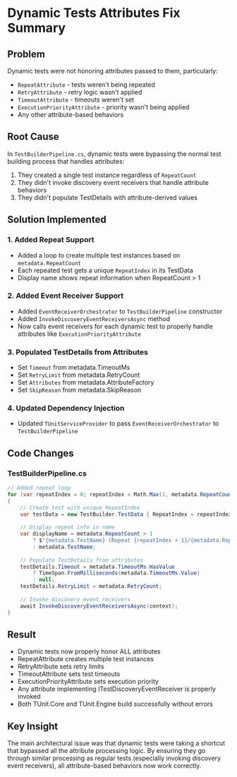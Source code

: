 # Dynamic Tests Attributes Fix Summary

## Problem
Dynamic tests were not honoring attributes passed to them, particularly:
- `RepeatAttribute` - tests weren't being repeated
- `RetryAttribute` - retry logic wasn't applied
- `TimeoutAttribute` - timeouts weren't set
- `ExecutionPriorityAttribute` - priority wasn't being applied
- Any other attribute-based behaviors

## Root Cause
In `TestBuilderPipeline.cs`, dynamic tests were bypassing the normal test building process that handles attributes:
1. They created a single test instance regardless of `RepeatCount`
2. They didn't invoke discovery event receivers that handle attribute behaviors
3. They didn't populate TestDetails with attribute-derived values

## Solution Implemented

### 1. Added Repeat Support
- Added a loop to create multiple test instances based on `metadata.RepeatCount`
- Each repeated test gets a unique `RepeatIndex` in its TestData
- Display name shows repeat information when RepeatCount > 1

### 2. Added Event Receiver Support
- Added `EventReceiverOrchestrator` to `TestBuilderPipeline` constructor
- Added `InvokeDiscoveryEventReceiversAsync` method
- Now calls event receivers for each dynamic test to properly handle attributes like `ExecutionPriorityAttribute`

### 3. Populated TestDetails from Attributes
- Set `Timeout` from metadata.TimeoutMs
- Set `RetryLimit` from metadata.RetryCount
- Set `Attributes` from metadata.AttributeFactory
- Set `SkipReason` from metadata.SkipReason

### 4. Updated Dependency Injection
- Updated `TUnitServiceProvider` to pass `EventReceiverOrchestrator` to `TestBuilderPipeline`

## Code Changes

### TestBuilderPipeline.cs
```csharp
// Added repeat loop
for (var repeatIndex = 0; repeatIndex < Math.Max(1, metadata.RepeatCount); repeatIndex++)
{
    // Create test with unique RepeatIndex
    var testData = new TestBuilder.TestData { RepeatIndex = repeatIndex, ... };
    
    // Display repeat info in name
    var displayName = metadata.RepeatCount > 1 
        ? $"{metadata.TestName} (Repeat {repeatIndex + 1}/{metadata.RepeatCount})"
        : metadata.TestName;
    
    // Populate TestDetails from attributes
    testDetails.Timeout = metadata.TimeoutMs.HasValue 
        ? TimeSpan.FromMilliseconds(metadata.TimeoutMs.Value) 
        : null;
    testDetails.RetryLimit = metadata.RetryCount;
    
    // Invoke discovery event receivers
    await InvokeDiscoveryEventReceiversAsync(context);
}
```

## Result
- Dynamic tests now properly honor ALL attributes
- RepeatAttribute creates multiple test instances
- RetryAttribute sets retry limits
- TimeoutAttribute sets test timeouts
- ExecutionPriorityAttribute sets execution priority
- Any attribute implementing ITestDiscoveryEventReceiver is properly invoked
- Both TUnit.Core and TUnit.Engine build successfully without errors

## Key Insight
The main architectural issue was that dynamic tests were taking a shortcut that bypassed all the attribute processing logic. By ensuring they go through similar processing as regular tests (especially invoking discovery event receivers), all attribute-based behaviors now work correctly.